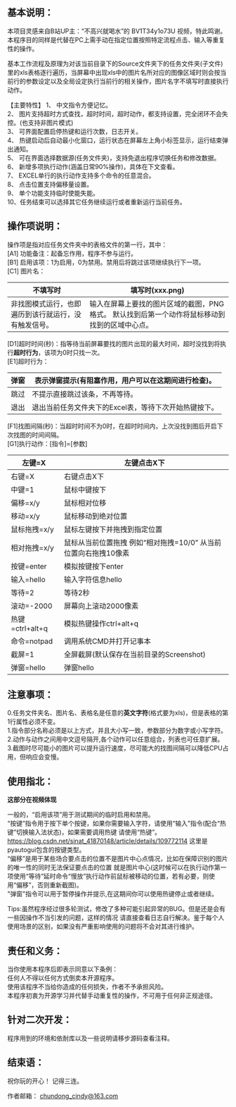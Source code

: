 ## 基本说明：

本项目灵感来自B站UP主：“不高兴就喝水”的 BV1T34y1o73U 视频，特此鸣谢。
本程序目的同样是代替在PC上需手动在指定位置按照特定流程点击、输入等重复性的操作。

基本工作流程及原理为对该当前目录下的Source文件夹下的任务文件夹(子文件)里的xls表格逐行遍历，当屏幕中出现xls中的图片名所对应的图像区域时则会按当前行的参数设定以及全局设定执行当前行的相关操作，图片名字不填写时直接执行动作。

【主要特性】
1、  中文指令方便记忆。  
2、  图片支持超时方式查找，超时时间，超时动作，都支持设置，完全闭环不会失控。(也支持非图片模式)   
3、  可界面配置启停热键和运行次数，日志开关。   
4、  热键启动后自动最小化窗口，运行状态在屏幕左上角小标签显示，运行结束弹出通知。    
5、  可在界面选择数据源(任务文件夹)，支持免退出程序切换任务和修改数据。   
6、  新增多项执行动作(涵盖日常90%操作)，具体在下文查看。   
7、  EXCEL单行的执行动作支持多个命令的任意混合。   
8、  点击位置支持偏移量设置。   
9、  单个功能支持临时使能失能。   
10、任务结束可以选择其它任务继续运行或者重新运行当前任务。   



## 操作项说明：

操作项是指对应任务文件夹中的表格文件的第一行，其中：   
[A1] 功能备注：起备忘作用，程序不参与运行。   
[B1] 启用该项：1为启用，0为禁用。禁用后将跳过该项继续执行下一项。  
[C1] 图片名：   

| 不填写时                                             | 填写时(xxx.png)                                              |
| ---------------------------------------------------- | ------------------------------------------------------------ |
| 非找图模式运行，也即遍历到该行就运行，没有触发信号。 | 输入在屏幕上要找的图片区域的截图，PNG格式。 默认找到后第一个动作将鼠标移动到找到的区域中心点。 |

[D1]超时时间(秒)：指等待当前屏幕要找的图片出现的最大时间，超时没找到将执行**超时行为**，该项为0时只找一次。  
[E1]超时行为：    

| 弹窗  | 表示弹窗提示(有阻塞作用，用户可以在这期间进行检查)。 |
| ---- | ------------------------------------------------------------ |
| 跳过 | 不提示直接跳过该条，不再等待。                          |
| 退出 | 退出当前任务文件夹下的Excel表，等待下次开始热键按下。        |

[F1]找图间隔(秒)：当超时时间不为0时，在超时时间内，上次没找到图后开启下次找图的时间间隔。  
[G1]执行动作：[指令]=[参数]

| 左键=X          | 左键点击X下                                                  |
| --------------- | ------------------------------------------------------------ |
| 右键=X          | 右键点击X下                                                  |
| 中键=1          | 鼠标中键按下                                                 |
| 偏移=x/y        | 鼠标相对位移                                                 |
| 移动=x/y        | 鼠标移动到绝对位置                                           |
| 鼠标拖拽=x/y    | 鼠标左键按下并拖拽到指定位置                                 |
| 相对拖拽=x/y    | 鼠标从当前位置拖拽 例如“相对拖拽=10/0” 从当前位置向右拖拽10像素 |
| 按键=enter      | 模拟按键按下enter                                            |
| 输入=hello      | 输入字符信息hello                                            |
| 等待=2          | 等待2秒                                                      |
| 滚动=-2000      | 屏幕向上滚动2000像素                                         |
| 热键=ctrl+alt+q | 模拟热键操作ctrl+alt+q                                       |
| 命令=notpad     | 调用系统CMD并打开记事本                                      |
| 截屏=1          | 全屏截屏(默认保存在当前目录的Screenshot)                     |
| 弹窗=hello      | 弹窗hello                                                    |



## 注意事项：

0.任务文件夹名、图片名、表格名是任意的**英文字符**(格式要为xls)，但是表格的第1行属性必须不变。   
1.指令部分名称必须是以上方式，并且大小写一致，参数部分为数字或小写字符。   
2.动作与动作之间用中文逗号隔开,各个动作可以任意组合，列表也可任意扩展。   
3.截图时尽可能小的图片可以提升运行速度，尽可能大的找图间隔可以降低CPU占用，但响应会变慢。        

## 使用指北：

**这部分在视频体现**

一般的，“启用该项”用于测试期间的临时启用和禁用。   
“按键”指令用于按下单个按键，如果你需要输入字符，请使用“输入”指令(配合“热键”切换输入法状态)，如果需要调用热键  请使用“热键”。https://blog.csdn.net/sinat_41870148/article/details/109772114 这里是pyautogui包含的按键类型。   
“偏移”是用于某些场合要点击的位置不是图片中心点情况，比如在保障识别的图片的唯一性的同时无法保证要点击的位置   就是图片中心(这时候可以在执行动作第一项使用“等待”延时命令“慢放”执行动作前鼠标被移动的位置，若有必要，则使    用“偏移”，否则重新截图)。  
"弹窗"指令可以用于暂停操作并提示,在这期间你可以使用热键停止或者继续。    

Tips:虽然程序经过很多轮测试，修改了多种可能引起异常的BUG。但是还是会有一些因操作不当引发的问题，这样的情况   请直接查看日志自行解决。鉴于每个人使用场景的区别，如果没有严重影响使用的问题将不会对其进行维护。   



## 责任和义务：

当你使用本程序后即表示同意以下条例：   
任何人不得以任何方式倒卖本开源程序。    
使用该程序不当给你造成的任何损失，作者不予承担风险。    
本程序初衷为开源学习并代替手动重复性的操作，不可用于任何非正规途径。      



## 针对二次开发：

程序用到的环境和依耐库以及一些说明请移步源码查看注释。



## 结束语：


祝你玩的开心！ 记得三连。

作者邮箱： chundong_cindy@163.com